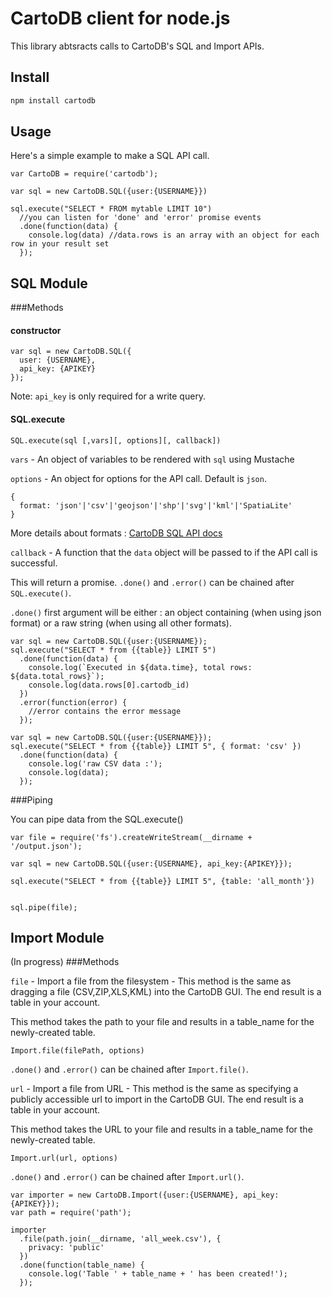 CartoDB client for node.js
=================================

This library abtsracts calls to CartoDB's SQL and Import APIs.  

Install
-------

```bash
npm install cartodb
```


Usage
-----

Here's a simple example to make a SQL API call.

```
var CartoDB = require('cartodb');

var sql = new CartoDB.SQL({user:{USERNAME}})

sql.execute("SELECT * FROM mytable LIMIT 10")
  //you can listen for 'done' and 'error' promise events
  .done(function(data) {
    console.log(data) //data.rows is an array with an object for each row in your result set
  });

```

SQL Module
----------

###Methods

#### constructor

```
var sql = new CartoDB.SQL({
  user: {USERNAME},
  api_key: {APIKEY}
});
```
Note: `api_key` is only required for a write query.

#### SQL.execute

`SQL.execute(sql [,vars][, options][, callback])`

`vars` - An object of variables to be rendered with `sql` using Mustache

`options` - An object for options for the API call. Default is `json`.
```
{
  format: 'json'|'csv'|'geojson'|'shp'|'svg'|'kml'|'SpatiaLite'
}
```
More details about formats : [CartoDB SQL API docs](http://docs.cartodb.com/cartodb-platform/sql-api/making-calls/#response-formats)

`callback` - A function that the `data` object will be passed to if the API call is successful.

This will return a promise. `.done()` and `.error()` can be chained after `SQL.execute()`.

`.done()` first argument will be either :
 an object containing  (when using json format) or a raw string (when using all other formats).   

```
var sql = new CartoDB.SQL({user:{USERNAME});
sql.execute("SELECT * from {{table}} LIMIT 5")
  .done(function(data) {
    console.log(`Executed in ${data.time}, total rows: ${data.total_rows}`);
    console.log(data.rows[0].cartodb_id)
  })
  .error(function(error) {
    //error contains the error message
  });
```

```
var sql = new CartoDB.SQL({user:{USERNAME}});
sql.execute("SELECT * from {{table}} LIMIT 5", { format: 'csv' })
  .done(function(data) {
    console.log('raw CSV data :');
    console.log(data);
  });
```

###Piping

You can pipe data from the SQL.execute()

```
var file = require('fs').createWriteStream(__dirname + '/output.json');

var sql = new CartoDB.SQL({user:{USERNAME}, api_key:{APIKEY}});

sql.execute("SELECT * from {{table}} LIMIT 5", {table: 'all_month'})


sql.pipe(file);
```


Import Module
-------------

(In progress)
###Methods

`file` - Import a file from the filesystem - This method is the same as dragging a file (CSV,ZIP,XLS,KML) into the CartoDB GUI. The end result is a table in your account.

This method takes the path to your file and results in a table_name for the newly-created table.

`Import.file(filePath, options)`


`.done()` and `.error()` can be chained after `Import.file()`.  

`url` - Import a file from URL - This method is the same as specifying a publicly accessible url to import in the CartoDB GUI.  The end result is a table in your account.

This method takes the URL to your file and results in a table_name for the newly-created table.

`Import.url(url, options)`

`.done()` and `.error()` can be chained after `Import.url()`.  

```
var importer = new CartoDB.Import({user:{USERNAME}, api_key:{APIKEY}});
var path = require('path');

importer
  .file(path.join(__dirname, 'all_week.csv'), {
    privacy: 'public'
  })
  .done(function(table_name) {
    console.log('Table ' + table_name + ' has been created!');
  });

```
